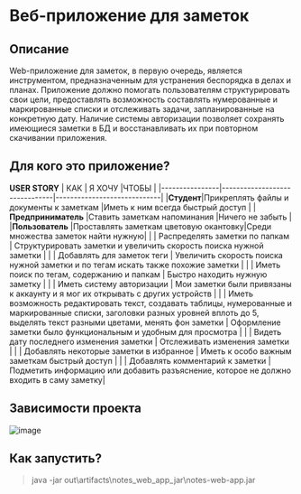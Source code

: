 # Веб-приложение для заметок

## Описание

  Web-приложение для заметок, в первую очередь, является инструментом, предназначенным для устранения беспорядка в делах и планах. Приложение должно помогать пользователям структурировать свои цели, предоставлять возможность составлять нумерованные и маркированные списки и отслеживать задачи, запланированные на конкретную дату. Наличие системы авторизации позволяет сохранять имеющиеся заметки в БД и восстанавливать их при повторном скачивании приложения.
## Для кого это приложение?
**USER STORY**
|        КАК        | Я ХОЧУ                          |ЧТОБЫ                         |
|----------------|-------------------------------|-----------------------------|
|**Студент**|Прикреплять файлы и документы к заметкам            |Иметь к ним всегда быстрый доступ            |
|**Предприниматель**        |Ставить заметкам напоминания            |Ничего не забыть            |
|**Пользователь**          |Проставлять заметкам цветовую окантовку|Среди множества заметок найти нужную|
|       |    Распределять заметки по папкам     |     Структурировать заметки и увеличить скорость поиска нужной заметки     |
|      |   Добавлять для заметок теги      |      Увеличить скорость поиска нужной заметки и по тегам искать также похожие заметки    |
|      |    Иметь поиск по тегам, содержанию и папкам     |      Быстро находить нужную заметку    |
|      |    Иметь систему авторизации     |    Мои заметки были привязаны к аккаунту и я мог их открывать с других устройств      |
|    |    Иметь возможность редактировать текст, создавать таблицы, нумерованные и маркированные списки, заголовки разных уровней вплоть до 5, выделять текст разными цветами, менять фон заметки   | Оформление заметки было функциональным и удобным для просмотра |
|    |    Видеть дату последнего изменения заметки   | Отслеживать изменения заметки |
|     |    Добавлять некоторые заметки в избранное   | Иметь к особо важным заметкам быстрый доступ |
|     |   Добавлять комментарий к заметки    |  Подметить информацию или добавить разъяснение, которое не должно входить в саму заметку|


## Зависимости проекта

![image](https://user-images.githubusercontent.com/45429645/225296088-2ea7df07-5618-47b2-afc2-e70743c160c1.png)

## Как запустить?

>java -jar out\artifacts\notes_web_app_jar\notes-web-app.jar
